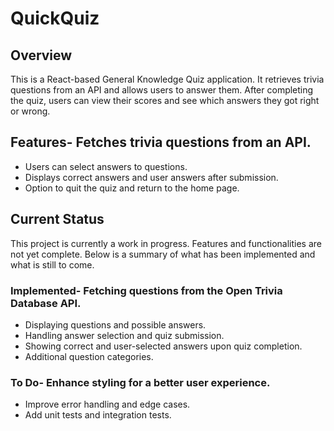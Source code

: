 # QuickQuiz

## Overview

This is a React-based General Knowledge Quiz application. It retrieves trivia questions from an API and allows users to answer them. After completing the quiz, users can view their scores and see which answers they got right or wrong.

## Features- Fetches trivia questions from an API.

- Users can select answers to questions.
- Displays correct answers and user answers after submission.
- Option to quit the quiz and return to the home page.

## Current Status

This project is currently a work in progress. Features and functionalities are not yet complete. Below is a summary of what has been implemented and what is still to come.

### Implemented- Fetching questions from the Open Trivia Database API.

- Displaying questions and possible answers.
- Handling answer selection and quiz submission.
- Showing correct and user-selected answers upon quiz completion.
- Additional question categories.

### To Do- Enhance styling for a better user experience.

- Improve error handling and edge cases.
- Add unit tests and integration tests.
